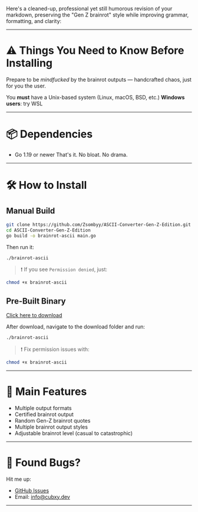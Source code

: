 Here's a cleaned-up, professional yet still humorous revision of your markdown, preserving the "Gen Z brainrot" style while improving grammar, formatting, and clarity:

---

# ⚠️ Things You Need to Know Before Installing

Prepare to be *mindfucked* by the brainrot outputs — handcrafted chaos, just for you the user.

You **must** have a Unix-based system (Linux, macOS, BSD, etc.)
**Windows users**: try WSL

---

# 📦 Dependencies

* Go 1.19 or newer
  That's it. No bloat. No drama.

---

# 🛠️ How to Install

## Manual Build

```bash
git clone https://github.com/Zsombyy/ASCII-Converter-Gen-Z-Edition.git
cd ASCII-Converter-Gen-Z-Edition
go build -o brainrot-ascii main.go
```

Then run it:

```bash
./brainrot-ascii
```

> ❗ If you see `Permission denied`, just:

```bash
chmod +x brainrot-ascii
```

## Pre-Built Binary

[Click here to download](https://github.com/Zsombyy/ASCII-Converter-Gen-Z-Edition/releases/download/release/brainrot-ascii)

After download, navigate to the download folder and run:

```bash
./brainrot-ascii
```

> ❗ Fix permission issues with:

```bash
chmod +x brainrot-ascii
```

---

# 🎉 Main Features

* Multiple output formats
* Certified brainrot output
* Random Gen-Z brainrot quotes
* Multiple brainrot output styles
* Adjustable brainrot level (casual to catastrophic)

---

# 🐛 Found Bugs?

Hit me up:

* [GitHub Issues](https://github.com/Zsombyy/ASCII-Converter-Gen-Z-Edition/issues)
* Email: [info@cubxy.dev](mailto:info@cubxy.dev)

---
